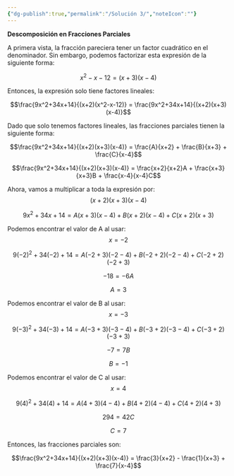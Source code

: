 ```yaml
---
{"dg-publish":true,"permalink":"/Solución 3/","noteIcon":""}
---
```



**Descomposición en Fracciones Parciales**

A primera vista, la fracción pareciera tener un factor cuadrático en el denominador. Sin embargo, podemos factorizar esta expresión de la siguiente forma:

$$x^2 - x - 12 = (x + 3)(x - 4)$$

Entonces, la expresión solo tiene factores lineales:

$$\frac{9x^2+34x+14}{(x+2)(x^2-x-12)} = \frac{9x^2+34x+14}{(x+2)(x+3)(x-4)}$$


Dado que solo tenemos factores lineales, las fracciones parciales tienen la siguiente forma:

$$\frac{9x^2+34x+14}{(x+2)(x+3)(x-4)} = \frac{A}{x+2} + \frac{B}{x+3} + \frac{C}{x-4}$$

$$\frac{9x^2+34x+14}{(x+2)(x+3)(x-4)} = \frac{x+2}{x+2}A + \frac{x+3}{x+3}B + \frac{x-4}{x-4}C$$


Ahora, vamos a multiplicar a toda la expresión por: $$(x+2)(x+3)(x-4)$$

$$9x^2+34x+14 = A(x+3)(x-4) + B(x+2)(x-4) + C(x+2)(x+3)$$


Podemos encontrar el valor de A al usar: $$x=-2$$

$$9(-2)^2+34(-2)+14 = A(-2+3)(-2-4) + B(-2+2)(-2-4) + C(-2+2)(-2+3)$$

$$-18 = -6A$$

$$A = 3$$

Podemos encontrar el valor de B al usar: $$x=-3$$

$$9(-3)^2+34(-3)+14 = A(-3+3)(-3-4) + B(-3+2)(-3-4) + C(-3+2)(-3+3)$$

$$-7 = 7B$$

$$B = -1$$

Podemos encontrar el valor de C al usar: $$x=4$$

$$9(4)^2+34(4)+14 = A(4+3)(4-4) + B(4+2)(4-4) + C(4+2)(4+3)$$

$$294 = 42C$$

$$C = 7$$

Entonces, las fracciones parciales son:

$$\frac{9x^2+34x+14}{(x+2)(x+3)(x-4)} = \frac{3}{x+2} - \frac{1}{x+3} + \frac{7}{x-4}$$

